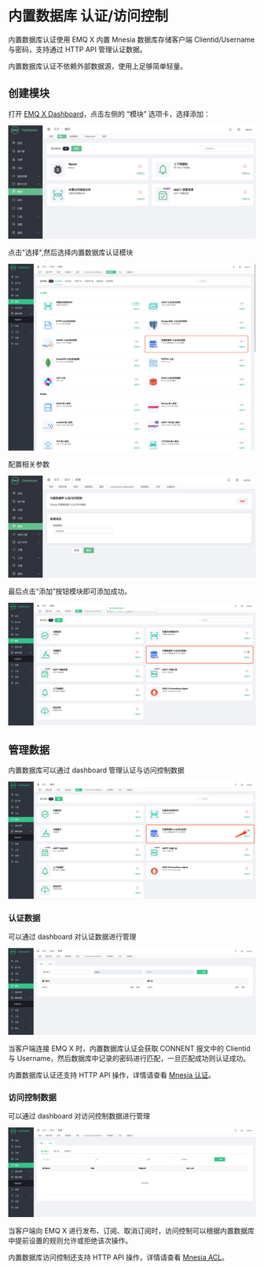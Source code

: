 # 内置数据库 认证/访问控制

内置数据库认证使用 EMQ X 内置 Mnesia 数据库存储客户端 Clientid/Username 与密码，支持通过 HTTP API 管理认证数据。

内置数据库认证不依赖外部数据源，使用上足够简单轻量。

## 创建模块

打开 [EMQ X Dashboard](http://127.0.0.1:18083/#/modules)，点击左侧的 “模块” 选项卡，选择添加：

![image-20200928161310952](../.gitbook/assets/modules.png)

点击"选择",然后选择内置数据库认证模块

![image-20200928141305205](../.gitbook/assets/auth_mnesia_1.png)

配置相关参数

![image-20200927213049265](../.gitbook/assets/auth_mnesia_2.png)

最后点击“添加”按钮模块即可添加成功。

![image-20200928141558866](../.gitbook/assets/auth_mnesia_3.png)

## 管理数据

内置数据库可以通过 dashboard 管理认证与访问控制数据

![image-20200928141558866](../.gitbook/assets/auth_mnesia_4.png)

### 认证数据

可以通过 dashboard 对认证数据进行管理

![image-20200928141558866](../.gitbook/assets/auth_mnesia_5.png)

当客户端连接 EMQ X 时，内置数据库认证会获取 CONNENT 报文中的 Clientid 与 Username，然后数据库中记录的密码进行匹配，一旦匹配成功则认证成功。

内置数据库认证还支持 HTTP API 操作，详情请查看 [Mnesia 认证](https://docs.emqx.net/broker/latest/cn/advanced/auth-mnesia.html)。

### 访问控制数据

可以通过 dashboard 对访问控制数据进行管理

![image-20200928141558866](../.gitbook/assets/auth_mnesia_6.png)

当客户端向 EMQ X 进行发布、订阅、取消订阅时，访问控制可以根据内置数据库中提前设置的规则允许或拒绝该次操作。

内置数据库访问控制还支持 HTTP API 操作，详情请查看 [Mnesia ACL](https://docs.emqx.net/broker/latest/cn/advanced/acl-mnesia.html#mnesia-acl)。

